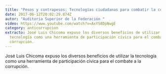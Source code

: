 ```yaml
---
title: "Pesos y contrapesos: Tecnologías ciudadanas para combatir la corrupción"
date: 2017-06-12T20:02:29.874Z
autor: "Auditoria Superior de la Federación "
video: https://www.youtube.com/watch?v=AxYS8DpNwgE
category: anticorrupcion
extracto: José Luis Chicoma expuso los diversos beneficios de utilizar la
  tecnología como una herramienta de participación cívica para el combate a la
  corrupción.
---
```

José Luis Chicoma expuso los diversos beneficios de utilizar la tecnología como una herramienta de participación cívica para el combate a la corrupción.
